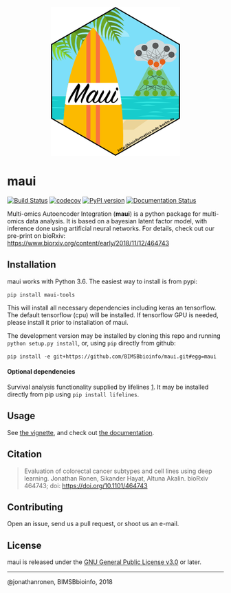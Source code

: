 <div align="center">
	<img src="hex-maui.png" alt="maui">
</div>

# maui

[![Build Status](https://travis-ci.com/BIMSBbioinfo/maui.svg?branch=master)](https://travis-ci.com/BIMSBbioinfo/maui)  [![codecov](https://codecov.io/gh/bimsbbioinfo/maui/branch/master/graph/badge.svg)](https://codecov.io/gh/bimsbbioinfo/maui) [![PyPI version](https://badge.fury.io/py/maui-tools.svg)](https://badge.fury.io/py/maui-tools) [![Documentation Status](https://readthedocs.org/projects/maui/badge/?version=latest)](https://maui.readthedocs.io/en/latest/?badge=latest)



Multi-omics Autoencoder Integration (**maui**) is a python package for multi-omics data analysis. It is based on a bayesian latent factor model, with inference done using artificial neural networks. For details, check out our pre-print on bioRxiv: https://www.biorxiv.org/content/early/2018/11/12/464743

## Installation

maui works with Python 3.6. The easiest way to install is from pypi:

	pip install maui-tools

This will install all necessary dependencies including keras an tensorflow. The default tensorflow (cpu) will be installed. If tensorflow GPU is needed, please install it prior to installation of maui.

The development version may be installed by cloning this repo and running `python setup.py install`, or, using `pip` directly from github:

	pip install -e git+https://github.com/BIMSBbioinfo/maui.git#egg=maui


#### Optional dependencies

Survival analysis functionality supplied by lifelines [1]. It may be installed directly from pip using `pip install lifelines`.

## Usage

See [the vignette](vignette/maui_vignette.ipynb), and check out [the documentation](https://maui.readthedocs.io/en/latest/).


## Citation

>  Evaluation of colorectal cancer subtypes and cell lines using deep learning. Jonathan Ronen, Sikander Hayat, Altuna Akalin. bioRxiv 464743; doi: https://doi.org/10.1101/464743

## Contributing

Open an issue, send us a pull request, or shoot us an e-mail.

## License

maui is released under the [GNU General Public License v3.0](LICENSE) or later.

---------------------
@jonathanronen, BIMSBbioinfo, 2018


[1]: https://github.com/CamDavidsonPilon/lifelines
